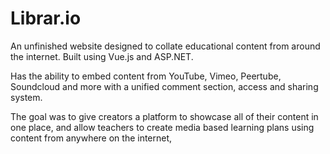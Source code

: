 # Librar.io

An unfinished website designed to collate educational content from around the internet. Built using Vue.js and ASP.NET.

Has the ability to embed content from YouTube, Vimeo, Peertube, Soundcloud and more with a unified comment section, access and sharing system.

The goal was to give creators a platform to showcase all of their content in one place, and allow teachers to create media based learning plans using content from anywhere on the internet,
